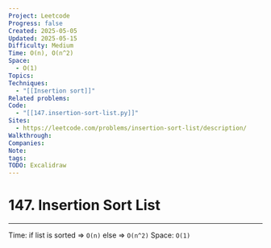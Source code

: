 ```yaml
---
Project: Leetcode
Progress: false
Created: 2025-05-05
Updated: 2025-05-15
Difficulty: Medium
Time: O(n), O(n^2)
Space:
  - O(1)
Topics: 
Techniques:
  - "[[Insertion sort]]"
Related problems: 
Code:
  - "[[147.insertion-sort-list.py]]"
Sites:
  - https://leetcode.com/problems/insertion-sort-list/description/
Walkthrough: 
Companies: 
Note: 
tags: 
TODO: Excalidraw
---
```

# 147. Insertion Sort List
---
Time:
	if list is sorted => `O(n)`
	else => `O(n^2)`
Space: `O(1)`


